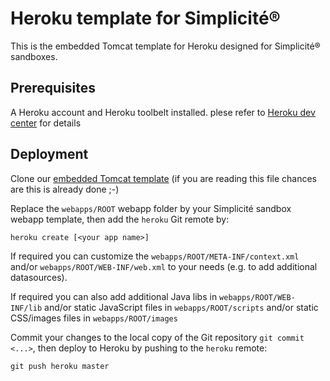 Heroku template for Simplicit&eacute;&reg;
==========================================

This is the embedded Tomcat template for Heroku designed for Simplicit&eacute;&reg; sandboxes.

Prerequisites
-------------

A Heroku account and Heroku toolbelt installed. plese refer to [Heroku dev center](https://devcenter.heroku.com/)  for details

Deployment
----------

Clone our [embedded Tomcat template](https://github.com/simplicitesoftware/heroku-template) (if you are reading this file chances are this is already done ;-)

Replace the `webapps/ROOT` webapp folder by your Simplicit&eacute; sandbox webapp template, then add the `heroku` Git remote by:

```
heroku create [<your app name>]
```

If required you can customize the `webapps/ROOT/META-INF/context.xml` and/or `webapps/ROOT/WEB-INF/web.xml` to your needs (e.g. to add additional datasources).

If required you can also add additional Java libs in `webapps/ROOT/WEB-INF/lib`
and/or static JavaScript files in `webapps/ROOT/scripts`
and/or static CSS/images files in `webapps/ROOT/images`

Commit your changes to the local copy of the Git repository `git commit <...>`, then deploy to Heroku by pushing to the `heroku` remote:

```
git push heroku master
```
